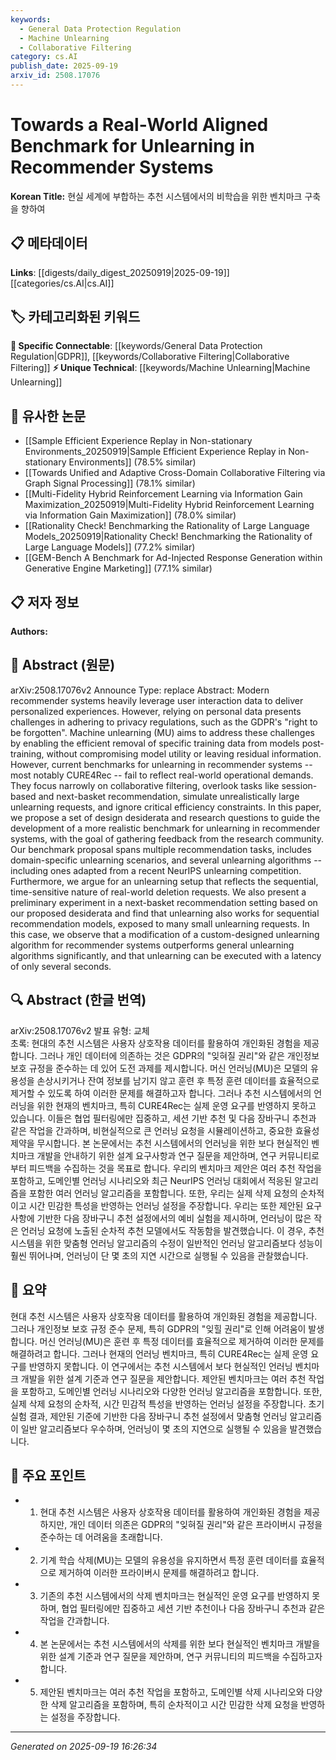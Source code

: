 ```yaml
---
keywords:
  - General Data Protection Regulation
  - Machine Unlearning
  - Collaborative Filtering
category: cs.AI
publish_date: 2025-09-19
arxiv_id: 2508.17076
---
```


<!-- KEYWORD_LINKING_METADATA:
{
  "processed_timestamp": "2025-09-22 21:20:41.676475",
  "vocabulary_version": "1.0",
  "selected_keywords": [
    "General Data Protection Regulation",
    "Machine Unlearning",
    "Collaborative Filtering"
  ],
  "rejected_keywords": [
    "Recommender Systems",
    "Next-Basket Recommendation"
  ],
  "similarity_scores": {
    "General Data Protection Regulation": 0.8,
    "Machine Unlearning": 0.78,
    "Collaborative Filtering": 0.7
  },
  "extraction_method": "AI_prompt_based",
  "budget_applied": true
}
-->


# Towards a Real-World Aligned Benchmark for Unlearning in Recommender Systems

**Korean Title:** 현실 세계에 부합하는 추천 시스템에서의 비학습을 위한 벤치마크 구축을 향하여

## 📋 메타데이터

**Links**: [[digests/daily_digest_20250919|2025-09-19]]   [[categories/cs.AI|cs.AI]]

## 🏷️ 카테고리화된 키워드
**🔗 Specific Connectable**: [[keywords/General Data Protection Regulation|GDPR]], [[keywords/Collaborative Filtering|Collaborative Filtering]]
**⚡ Unique Technical**: [[keywords/Machine Unlearning|Machine Unlearning]]

## 🔗 유사한 논문
- [[Sample Efficient Experience Replay in Non-stationary Environments_20250919|Sample Efficient Experience Replay in Non-stationary Environments]] (78.5% similar)
- [[Towards Unified and Adaptive Cross-Domain Collaborative Filtering via Graph Signal Processing]] (78.1% similar)
- [[Multi-Fidelity Hybrid Reinforcement Learning via Information Gain Maximization_20250919|Multi-Fidelity Hybrid Reinforcement Learning via Information Gain Maximization]] (78.0% similar)
- [[Rationality Check! Benchmarking the Rationality of Large Language Models_20250919|Rationality Check! Benchmarking the Rationality of Large Language Models]] (77.2% similar)
- [[GEM-Bench A Benchmark for Ad-Injected Response Generation within Generative Engine Marketing]] (77.1% similar)

## 📋 저자 정보

**Authors:** 

## 📄 Abstract (원문)

arXiv:2508.17076v2 Announce Type: replace 
Abstract: Modern recommender systems heavily leverage user interaction data to deliver personalized experiences. However, relying on personal data presents challenges in adhering to privacy regulations, such as the GDPR's "right to be forgotten". Machine unlearning (MU) aims to address these challenges by enabling the efficient removal of specific training data from models post-training, without compromising model utility or leaving residual information. However, current benchmarks for unlearning in recommender systems -- most notably CURE4Rec -- fail to reflect real-world operational demands. They focus narrowly on collaborative filtering, overlook tasks like session-based and next-basket recommendation, simulate unrealistically large unlearning requests, and ignore critical efficiency constraints. In this paper, we propose a set of design desiderata and research questions to guide the development of a more realistic benchmark for unlearning in recommender systems, with the goal of gathering feedback from the research community. Our benchmark proposal spans multiple recommendation tasks, includes domain-specific unlearning scenarios, and several unlearning algorithms -- including ones adapted from a recent NeurIPS unlearning competition. Furthermore, we argue for an unlearning setup that reflects the sequential, time-sensitive nature of real-world deletion requests. We also present a preliminary experiment in a next-basket recommendation setting based on our proposed desiderata and find that unlearning also works for sequential recommendation models, exposed to many small unlearning requests. In this case, we observe that a modification of a custom-designed unlearning algorithm for recommender systems outperforms general unlearning algorithms significantly, and that unlearning can be executed with a latency of only several seconds.

## 🔍 Abstract (한글 번역)

arXiv:2508.17076v2 발표 유형: 교체  
초록: 현대의 추천 시스템은 사용자 상호작용 데이터를 활용하여 개인화된 경험을 제공합니다. 그러나 개인 데이터에 의존하는 것은 GDPR의 "잊혀질 권리"와 같은 개인정보 보호 규정을 준수하는 데 있어 도전 과제를 제시합니다. 머신 언러닝(MU)은 모델의 유용성을 손상시키거나 잔여 정보를 남기지 않고 훈련 후 특정 훈련 데이터를 효율적으로 제거할 수 있도록 하여 이러한 문제를 해결하고자 합니다. 그러나 추천 시스템에서의 언러닝을 위한 현재의 벤치마크, 특히 CURE4Rec는 실제 운영 요구를 반영하지 못하고 있습니다. 이들은 협업 필터링에만 집중하고, 세션 기반 추천 및 다음 장바구니 추천과 같은 작업을 간과하며, 비현실적으로 큰 언러닝 요청을 시뮬레이션하고, 중요한 효율성 제약을 무시합니다. 본 논문에서는 추천 시스템에서의 언러닝을 위한 보다 현실적인 벤치마크 개발을 안내하기 위한 설계 요구사항과 연구 질문을 제안하며, 연구 커뮤니티로부터 피드백을 수집하는 것을 목표로 합니다. 우리의 벤치마크 제안은 여러 추천 작업을 포함하고, 도메인별 언러닝 시나리오와 최근 NeurIPS 언러닝 대회에서 적응된 알고리즘을 포함한 여러 언러닝 알고리즘을 포함합니다. 또한, 우리는 실제 삭제 요청의 순차적이고 시간 민감한 특성을 반영하는 언러닝 설정을 주장합니다. 우리는 또한 제안된 요구사항에 기반한 다음 장바구니 추천 설정에서의 예비 실험을 제시하며, 언러닝이 많은 작은 언러닝 요청에 노출된 순차적 추천 모델에서도 작동함을 발견했습니다. 이 경우, 추천 시스템을 위한 맞춤형 언러닝 알고리즘의 수정이 일반적인 언러닝 알고리즘보다 성능이 훨씬 뛰어나며, 언러닝이 단 몇 초의 지연 시간으로 실행될 수 있음을 관찰했습니다.

## 📝 요약

현대 추천 시스템은 사용자 상호작용 데이터를 활용하여 개인화된 경험을 제공합니다. 그러나 개인정보 보호 규정 준수 문제, 특히 GDPR의 "잊힐 권리"로 인해 어려움이 발생합니다. 머신 언러닝(MU)은 훈련 후 특정 데이터를 효율적으로 제거하여 이러한 문제를 해결하려고 합니다. 그러나 현재의 언러닝 벤치마크, 특히 CURE4Rec는 실제 운영 요구를 반영하지 못합니다. 이 연구에서는 추천 시스템에서 보다 현실적인 언러닝 벤치마크 개발을 위한 설계 기준과 연구 질문을 제안합니다. 제안된 벤치마크는 여러 추천 작업을 포함하고, 도메인별 언러닝 시나리오와 다양한 언러닝 알고리즘을 포함합니다. 또한, 실제 삭제 요청의 순차적, 시간 민감적 특성을 반영하는 언러닝 설정을 주장합니다. 초기 실험 결과, 제안된 기준에 기반한 다음 장바구니 추천 설정에서 맞춤형 언러닝 알고리즘이 일반 알고리즘보다 우수하며, 언러닝이 몇 초의 지연으로 실행될 수 있음을 발견했습니다.

## 🎯 주요 포인트

- 1. 현대 추천 시스템은 사용자 상호작용 데이터를 활용하여 개인화된 경험을 제공하지만, 개인 데이터 의존은 GDPR의 "잊혀질 권리"와 같은 프라이버시 규정을 준수하는 데 어려움을 초래합니다.

- 2. 기계 학습 삭제(MU)는 모델의 유용성을 유지하면서 특정 훈련 데이터를 효율적으로 제거하여 이러한 프라이버시 문제를 해결하려고 합니다.

- 3. 기존의 추천 시스템에서의 삭제 벤치마크는 현실적인 운영 요구를 반영하지 못하며, 협업 필터링에만 집중하고 세션 기반 추천이나 다음 장바구니 추천과 같은 작업을 간과합니다.

- 4. 본 논문에서는 추천 시스템에서의 삭제를 위한 보다 현실적인 벤치마크 개발을 위한 설계 기준과 연구 질문을 제안하며, 연구 커뮤니티의 피드백을 수집하고자 합니다.

- 5. 제안된 벤치마크는 여러 추천 작업을 포함하고, 도메인별 삭제 시나리오와 다양한 삭제 알고리즘을 포함하며, 특히 순차적이고 시간 민감한 삭제 요청을 반영하는 설정을 주장합니다.

---

*Generated on 2025-09-19 16:26:34*